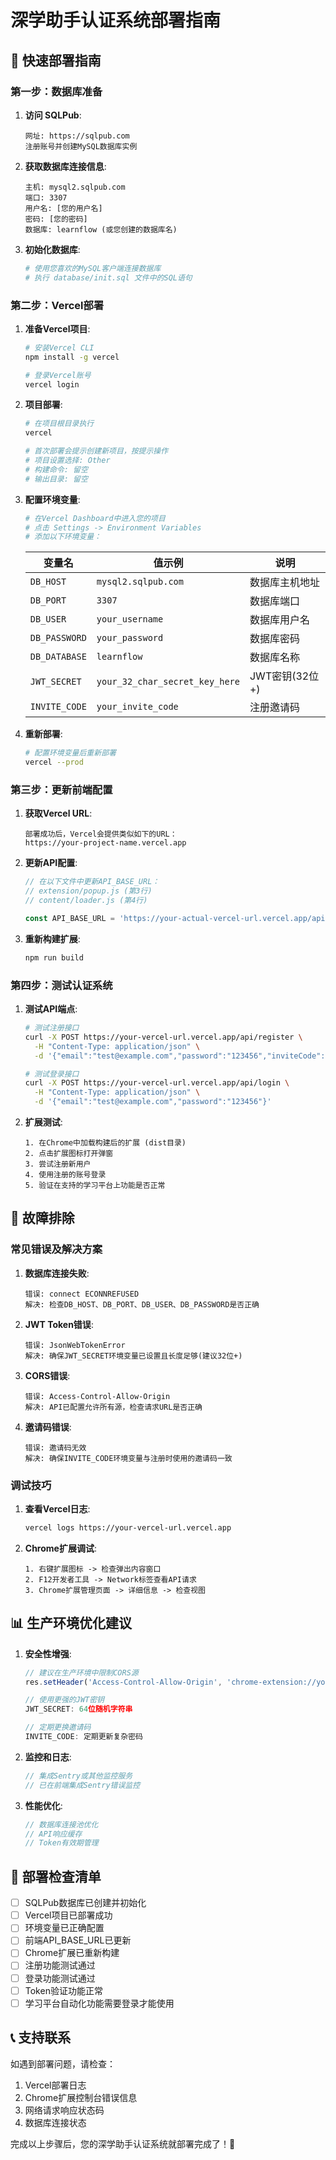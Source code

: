 # 深学助手认证系统部署指南

## 🚀 快速部署指南

### 第一步：数据库准备

1. **访问 SQLPub**: 
   ```
   网址: https://sqlpub.com
   注册账号并创建MySQL数据库实例
   ```

2. **获取数据库连接信息**:
   ```
   主机: mysql2.sqlpub.com
   端口: 3307  
   用户名: [您的用户名]
   密码: [您的密码]
   数据库: learnflow (或您创建的数据库名)
   ```

3. **初始化数据库**:
   ```bash
   # 使用您喜欢的MySQL客户端连接数据库
   # 执行 database/init.sql 文件中的SQL语句
   ```

### 第二步：Vercel部署

1. **准备Vercel项目**:
   ```bash
   # 安装Vercel CLI
   npm install -g vercel
   
   # 登录Vercel账号
   vercel login
   ```

2. **项目部署**:
   ```bash
   # 在项目根目录执行
   vercel
   
   # 首次部署会提示创建新项目，按提示操作
   # 项目设置选择: Other
   # 构建命令: 留空
   # 输出目录: 留空
   ```

3. **配置环境变量**:
   ```bash
   # 在Vercel Dashboard中进入您的项目
   # 点击 Settings -> Environment Variables
   # 添加以下环境变量：
   ```

   | 变量名 | 值示例 | 说明 |
   |--------|--------|------|
   | `DB_HOST` | `mysql2.sqlpub.com` | 数据库主机地址 |
   | `DB_PORT` | `3307` | 数据库端口 |
   | `DB_USER` | `your_username` | 数据库用户名 |
   | `DB_PASSWORD` | `your_password` | 数据库密码 |
   | `DB_DATABASE` | `learnflow` | 数据库名称 |
   | `JWT_SECRET` | `your_32_char_secret_key_here` | JWT密钥(32位+) |
   | `INVITE_CODE` | `your_invite_code` | 注册邀请码 |

4. **重新部署**:
   ```bash
   # 配置环境变量后重新部署
   vercel --prod
   ```

### 第三步：更新前端配置

1. **获取Vercel URL**:
   ```
   部署成功后，Vercel会提供类似如下的URL：
   https://your-project-name.vercel.app
   ```

2. **更新API配置**:
   ```javascript
   // 在以下文件中更新API_BASE_URL：
   // extension/popup.js (第3行)
   // content/loader.js (第4行)
   
   const API_BASE_URL = 'https://your-actual-vercel-url.vercel.app/api';
   ```

3. **重新构建扩展**:
   ```bash
   npm run build
   ```

### 第四步：测试认证系统

1. **测试API端点**:
   ```bash
   # 测试注册接口
   curl -X POST https://your-vercel-url.vercel.app/api/register \
     -H "Content-Type: application/json" \
     -d '{"email":"test@example.com","password":"123456","inviteCode":"your_invite_code"}'
   
   # 测试登录接口
   curl -X POST https://your-vercel-url.vercel.app/api/login \
     -H "Content-Type: application/json" \
     -d '{"email":"test@example.com","password":"123456"}'
   ```

2. **扩展测试**:
   ```
   1. 在Chrome中加载构建后的扩展 (dist目录)
   2. 点击扩展图标打开弹窗
   3. 尝试注册新用户
   4. 使用注册的账号登录
   5. 验证在支持的学习平台上功能是否正常
   ```

## 🔧 故障排除

### 常见错误及解决方案

1. **数据库连接失败**:
   ```
   错误: connect ECONNREFUSED
   解决: 检查DB_HOST、DB_PORT、DB_USER、DB_PASSWORD是否正确
   ```

2. **JWT Token错误**:
   ```
   错误: JsonWebTokenError
   解决: 确保JWT_SECRET环境变量已设置且长度足够(建议32位+)
   ```

3. **CORS错误**:
   ```
   错误: Access-Control-Allow-Origin
   解决: API已配置允许所有源，检查请求URL是否正确
   ```

4. **邀请码错误**:
   ```
   错误: 邀请码无效
   解决: 确保INVITE_CODE环境变量与注册时使用的邀请码一致
   ```

### 调试技巧

1. **查看Vercel日志**:
   ```bash
   vercel logs https://your-vercel-url.vercel.app
   ```

2. **Chrome扩展调试**:
   ```
   1. 右键扩展图标 -> 检查弹出内容窗口
   2. F12开发者工具 -> Network标签查看API请求
   3. Chrome扩展管理页面 -> 详细信息 -> 检查视图
   ```

## 📊 生产环境优化建议

1. **安全性增强**:
   ```javascript
   // 建议在生产环境中限制CORS源
   res.setHeader('Access-Control-Allow-Origin', 'chrome-extension://your-extension-id');
   
   // 使用更强的JWT密钥
   JWT_SECRET: 64位随机字符串
   
   // 定期更换邀请码
   INVITE_CODE: 定期更新复杂密码
   ```

2. **监控和日志**:
   ```javascript
   // 集成Sentry或其他监控服务
   // 已在前端集成Sentry错误监控
   ```

3. **性能优化**:
   ```javascript
   // 数据库连接池优化
   // API响应缓存
   // Token有效期管理
   ```

## 🎯 部署检查清单

- [ ] SQLPub数据库已创建并初始化
- [ ] Vercel项目已部署成功
- [ ] 环境变量已正确配置
- [ ] 前端API_BASE_URL已更新
- [ ] Chrome扩展已重新构建
- [ ] 注册功能测试通过
- [ ] 登录功能测试通过
- [ ] Token验证功能正常
- [ ] 学习平台自动化功能需要登录才能使用

## 📞 支持联系

如遇到部署问题，请检查：
1. Vercel部署日志
2. Chrome扩展控制台错误信息
3. 网络请求响应状态码
4. 数据库连接状态

完成以上步骤后，您的深学助手认证系统就部署完成了！🎉